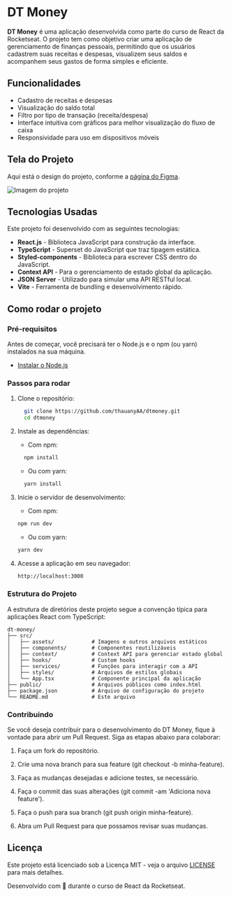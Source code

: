 # DT Money

**DT Money** é uma aplicação desenvolvida como parte do curso de React da Rocketseat. O projeto tem como objetivo criar uma aplicação de gerenciamento de finanças pessoais, permitindo que os usuários cadastrem suas receitas e despesas, visualizem seus saldos e acompanhem seus gastos de forma simples e eficiente.

## Funcionalidades

- Cadastro de receitas e despesas
- Visualização do saldo total
- Filtro por tipo de transação (receita/despesa)
- Interface intuitiva com gráficos para melhor visualização do fluxo de caixa
- Responsividade para uso em dispositivos móveis

## Tela do Projeto

Aqui está o design do projeto, conforme a [página do Figma](https://www.figma.com/design/ZlZS03YXPkNiG0dFiGDnzS/DT-Money--Community-?node-id=42078-424&t=do2B0DrB5Ku65wlu-0).

![Imagem do projeto](link-da-imagem)

## Tecnologias Usadas

Este projeto foi desenvolvido com as seguintes tecnologias:

- **React.js** - Biblioteca JavaScript para construção da interface.
- **TypeScript** - Superset do JavaScript que traz tipagem estática.
- **Styled-components** - Biblioteca para escrever CSS dentro do JavaScript.
- **Context API** - Para o gerenciamento de estado global da aplicação.
- **JSON Server** - Utilizado para simular uma API RESTful local.
- **Vite** - Ferramenta de bundling e desenvolvimento rápido.
  
## Como rodar o projeto

### Pré-requisitos

Antes de começar, você precisará ter o Node.js e o npm (ou yarn) instalados na sua máquina.

- [Instalar o Node.js](https://nodejs.org/)

### Passos para rodar

1. Clone o repositório:
    ```bash
      git clone https://github.com/thauanyAA/dtmoney.git
      cd dtmoney
    ```

2. Instale as dependências:
  
    - Com npm:
    ```bash
      npm install
    ```
  
    - Ou com yarn:
    ```bash
      yarn install
    ```

3. Inicie o servidor de desenvolvimento:
  
    - Com npm:
    ```bash
    npm run dev
    ```

    - Ou com yarn:
    ```bash
    yarn dev
    ```

4. Acesse a aplicação em seu navegador:
    ```bash
    http://localhost:3000
    ```

### Estrutura do Projeto
A estrutura de diretórios deste projeto segue a convenção típica para aplicações React com TypeScript:

```plaintext
dt-money/
├── src/
│   ├── assets/            # Imagens e outros arquivos estáticos
│   ├── components/        # Componentes reutilizáveis
│   ├── context/           # Context API para gerenciar estado global
│   ├── hooks/             # Custom hooks
│   ├── services/          # Funções para interagir com a API
│   ├── styles/            # Arquivos de estilos globais
│   └── App.tsx            # Componente principal da aplicação
├── public/                # Arquivos públicos como index.html
├── package.json           # Arquivo de configuração do projeto
└── README.md              # Este arquivo
```

### Contribuindo
Se você deseja contribuir para o desenvolvimento do DT Money, fique à vontade para abrir um Pull Request. Siga as etapas abaixo para colaborar:

1. Faça um fork do repositório.

2. Crie uma nova branch para sua feature (git checkout -b minha-feature).

3. Faça as mudanças desejadas e adicione testes, se necessário.

4. Faça o commit das suas alterações (git commit -am 'Adiciona nova feature').

5. Faça o push para sua branch (git push origin minha-feature).

6. Abra um Pull Request para que possamos revisar suas mudanças.

## Licença

Este projeto está licenciado sob a Licença MIT - veja o arquivo [LICENSE](LICENSE) para mais detalhes.


Desenvolvido com 💙 durante o curso de React da Rocketseat.